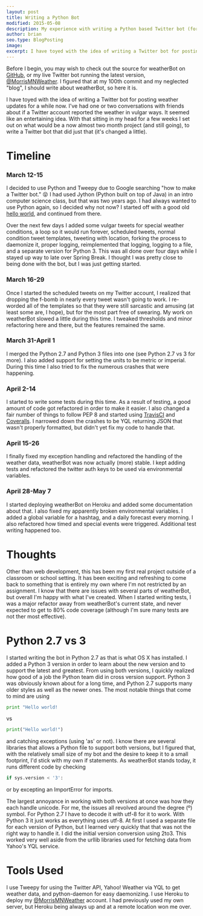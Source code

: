 ```yaml
---
layout: post
title: Writing a Python Bot
modified: 2015-05-08
description: My experience with writing a Python based Twitter bot (for weather)
author: brian
seo.type: BlogPosting
image:
excerpt: I have toyed with the idea of writing a Twitter bot for posting weather updates for a while now. I've had one or two conversations with friends about if a Twitter account reported the weather in vulgar ways. It seemed like an entertaining idea. With that sitting in my head for a few weeks I set out on what would be a now almost two month project (and still going), to write a Twitter bot that did just that (it's changed a little).
---
```


Before I begin, you may wish to check out the source for weatherBot on [GitHub](https://github.com/BrianMitchL/weatherBot), or my live Twitter bot running the latest version, [@MorrisMNWeather](https://twitter.com/MorrisMNWeather). I figured that at my 100th commit and my neglected "blog", I should write about weatherBot, so here it is.

I have toyed with the idea of writing a Twitter bot for posting weather updates for a while now. I've had one or two conversations with friends about if a Twitter account reported the weather in vulgar ways. It seemed like an entertaining idea. With that sitting in my head for a few weeks I set out on what would be a now almost two month project (and still going), to write a Twitter bot that did just that (it's changed a little).

# Timeline

### March 12-15
I decided to use Python and Tweepy due to Google searching "how to make a Twitter bot." :stuck_out_tongue_closed_eyes: I had used Jython (Python built on top of Java) in an intro computer science class, but that was two years ago. I had always wanted to use Python again, so I decided why not now? I started off with a good old [hello world](https://github.com/BrianMitchL/weatherBot/commit/c24200ad415f9367d3cbc94427cd08f84acd0468), and continued from there.

Over the next few days I added some vulgar tweets for special weather conditions, a loop so it would run forever, scheduled tweets, normal condition tweet templates, tweeting with location, forking the process to daemonize it, proper logging, reimplemented that logging, logging to a file, and a separate version for Python 3. This was all done over four days while I stayed up way to late over Spring Break. I thought I was pretty close to being done with the bot, but I was just getting started.

### March 16-29
Once I started the scheduled tweets on my Twitter account, I realized that dropping the f-bomb in nearly every tweet wasn't going to work. I re-worded all of the templates so that they were still sarcastic and amusing (at least some are, I hope), but for the most part free of swearing. My work on weatherBot slowed a little during this time. I tweaked thresholds and minor refactoring here and there, but the features remained the same.

### March 31-April 1
I merged the Python 2.7 and Python 3 files into one (see Python 2.7 vs 3 for more). I also added support for setting the units to be metric or imperial. During this time I also tried to fix the numerous crashes that were happening.

### April 2-14
I started to write some tests during this time. As a result of testing, a good amount of code got refactored in order to make it easier. I also changed a fair number of things to follow PEP 8 and started using [TravisCI](https://travis-ci.org/BrianMitchL/weatherBot) and [Coveralls](https://coveralls.io/r/BrianMitchL/weatherBot?branch=master). I narrowed down the crashes to be YQL returning JSON that wasn't properly formatted, but didn't yet fix my code to handle that.

### April 15-26
I finally fixed my exception handling and refactored the handling of the weather data, weatherBot was now actually (more) stable. I kept adding tests and refactored the twitter auth keys to be used via environmental variables.

### April 28-May 7
I started deploying weatherBot on Heroku and added some documentation about that. I also fixed my apparently broken environmental variables. I added a global variable for a hashtag, and a daily forecast every morning. I also refactored how timed and special events were triggered. Additional test writing happened too.

# Thoughts

Other than web development, this has been my first real project outside of a classroom or school setting. It has been exciting and refreshing to come back to something that is entirely my own where I'm not restricted by an assignment. I know that there are issues with several parts of weatherBot, but overall I'm happy with what I've created. When I started writing tests, I was a major refactor away from weatherBot's current state, and never expected to get to 80% code coverage (although I'm sure many tests are not ther most effective).

# Python 2.7 vs 3

I started writing the bot in Python 2.7 as that is what OS X has installed. I added a Python 3 version in order to learn about the new version and to support the latest and greatest. From using both versions, I quickly realized how good of a job the Python team did in cross version support. Python 3 was obviously known about for a long time, and Python 2.7 supports many older styles as well as the newer ones. The most notable things that come to mind are using

```python
print "Hello world!
```

vs 

```python
print("Hello world!")
```

and catching exceptions (using 'as' or not). I know there are several libraries that allows a Python file to support both versions, but I figured that, with the relatively small size of my bot and the desire to keep it to a small footprint, I'd stick with my own if statements. As weatherBot stands today, it runs different code by checking

```python
if sys.version < '3':
```

or by excepting an ImportError for imports.

The largest annoyance in working with both versions at once was how they each handle unicode. For me, the issues all revolved around the degree (º) symbol. For Python 2.7 I have to decode it with utf-8 for it to work. With Python 3 it just works as everything uses utf-8. At first I used a separate file for each version of Python, but I learned very quickly that that was not the right way to handle it. I did the initial version conversion using 2to3. This worked very well aside from the urllib libraries used for fetching data from Yahoo's YQL service.

# Tools Used

I use Tweepy for using the Twitter API, Yahoo! Weather via YQL to get weather data, and python-daemon for easy daemonizing. I use Heroku to deploy my [@MorrisMNWeather](https://twitter.com/MorrisMNWeather) account. I had previously used my own server, but Heroku being always up and at a remote location won me over.